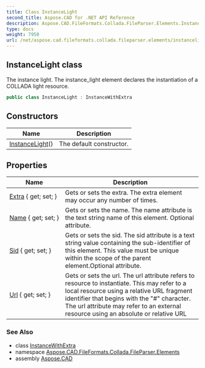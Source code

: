 ```yaml
---
title: Class InstanceLight
second_title: Aspose.CAD for .NET API Reference
description: Aspose.CAD.FileFormats.Collada.FileParser.Elements.InstanceLight class. The instance light. The instance_light element declares the instantiation of a COLLADA light resource
type: docs
weight: 7950
url: /net/aspose.cad.fileformats.collada.fileparser.elements/instancelight/
---
```

## InstanceLight class

The instance light. The instance_light element declares the instantiation of a COLLADA light resource.

```csharp
public class InstanceLight : InstanceWithExtra
```

## Constructors

| Name | Description |
| --- | --- |
| [InstanceLight](instancelight/)() | The default constructor. |

## Properties

| Name | Description |
| --- | --- |
| [Extra](../../aspose.cad.fileformats.collada.fileparser.elements/instancewithextra/extra/) { get; set; } | Gets or sets the extra. The extra element may occur any number of times. |
| [Name](../../aspose.cad.fileformats.collada.fileparser.elements/instancewithextra/name/) { get; set; } | Gets or sets the name. The name attribute is the text string name of this element. Optional attribute. |
| [Sid](../../aspose.cad.fileformats.collada.fileparser.elements/instancewithextra/sid/) { get; set; } | Gets or sets the sid. The sid attribute is a text string value containing the sub-identifier of this element. This value must be unique within the scope of the parent element.Optional attribute. |
| [Url](../../aspose.cad.fileformats.collada.fileparser.elements/instancewithextra/url/) { get; set; } | Gets or sets the url. The url attribute refers to resource to instantiate. This may refer to a local resource using a relative URL fragment identifier that begins with the "#" character. The url attribute may refer to an external resource using an absolute or relative URL |

### See Also

* class [InstanceWithExtra](../instancewithextra/)
* namespace [Aspose.CAD.FileFormats.Collada.FileParser.Elements](../../aspose.cad.fileformats.collada.fileparser.elements/)
* assembly [Aspose.CAD](../../)


